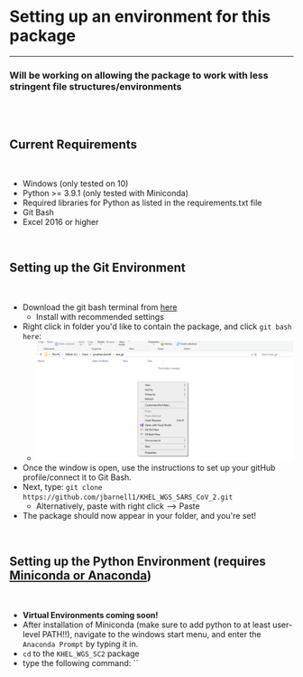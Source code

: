# Setting up an environment for this package
_________________________________________________________

### Will be working on allowing the package to work with less stringent file structures/environments

<br />
<br />

## Current Requirements

<br />

- Windows (only tested on 10)
- Python >= 3.9.1 (only tested with Miniconda)
- Required libraries for Python as listed in the requirements.txt file
- Git Bash
- Excel 2016 or higher

<br />

## Setting up the Git Environment

<br />

- Download the git bash terminal from [here](https://git-scm.com/downloads)
    - Install with recommended settings
- Right click in folder you'd like to contain the package, and click `git bash here`:
    - ![Open Git Bash](images/open_git_bash.png)
- Once the window is open, use the instructions to set up your gitHub profile/connect it to Git Bash.
- Next, type: `git clone https://github.com/jbarnell1/KHEL_WGS_SARS_CoV_2.git` 
    - Alternatively, paste with right click --> Paste
- The package should now appear in your folder, and you're set!


<br />

## Setting up the Python Environment (requires [Miniconda or Anaconda](https://docs.conda.io/en/latest/miniconda.html))

<br />

- **Virtual Environments coming soon!**
- After installation of Miniconda (make sure to add python to at least user-level PATH!!), navigate to the windows start menu, and enter the `Anaconda Prompt` by typing it in.
- `cd` to the `KHEL_WGS_SC2` package
- type the following command: ``